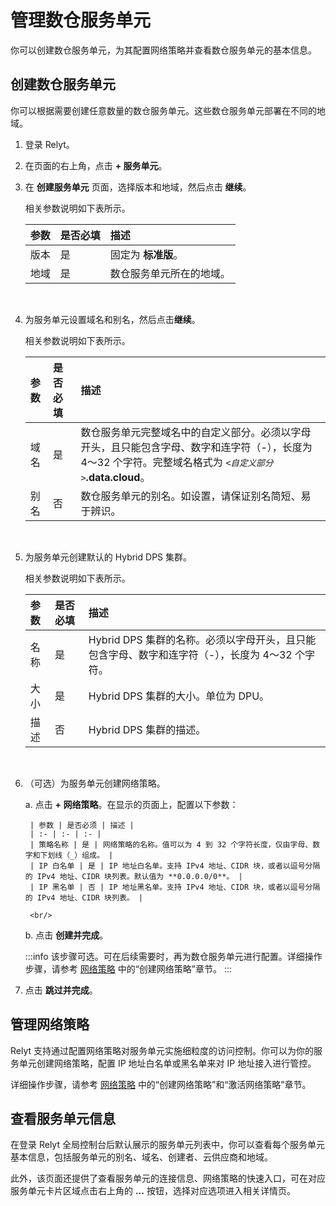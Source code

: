 # 管理数仓服务单元

你可以创建数仓服务单元，为其配置网络策略并查看数仓服务单元的基本信息。


## 创建数仓服务单元

你可以根据需要创建任意数量的数仓服务单元。这些数仓服务单元部署在不同的地域。

1. 登录 Relyt。

2. 在页面的右上角，点击 **+ 服务单元**。

3. 在 **创建服务单元** 页面，选择版本和地域，然后点击 **继续**。

    相关参数说明如下表所示。

    | 参数 | 是否必填 | 描述 |
    | :- | :- | :- |
    | 版本 | 是 | 固定为 **标准版**。 |
    | 地域 | 是 | 数仓服务单元所在的地域。 |

    <br/>

4. 为服务单元设置域名和别名，然后点击**继续**。

    相关参数说明如下表所示。

    | 参数 | 是否必填 | 描述 |
    | :- | :- | :- |
    | 域名 | 是 | 数仓服务单元完整域名中的自定义部分。必须以字母开头，且只能包含字母、数字和连字符（-），长度为 4～32 个字符。完整域名格式为 *`<自定义部分>`***.data.cloud**。 |
    | 别名 | 否 | 数仓服务单元的别名。如设置，请保证别名简短、易于辨识。 |

    <br/>

5. 为服务单元创建默认的 Hybrid DPS 集群。

    相关参数说明如下表所示。

    | 参数 | 是否必填 | 描述 |
    | :- | :- | :- |
    | 名称 | 是 | Hybrid DPS 集群的名称。必须以字母开头，且只能包含字母、数字和连字符（-），长度为 4～32 个字符。 |
    | 大小 | 是 | Hybrid DPS 集群的大小。单位为 DPU。 |
    | 描述 | 否 | Hybrid DPS 集群的描述。 |

    <br/>

6. （可选）为服务单元创建网络策略。

    a. 点击 **+ 网络策略**。在显示的页面上，配置以下参数：
    
        | 参数 | 是否必须 | 描述 |
        | :- | :- | :- |
        | 策略名称 | 是 | 网络策略的名称。值可以为 4 到 32 个字符长度，仅由字母、数字和下划线（_）组成。 |
        | IP 白名单 | 是 | IP 地址白名单。支持 IPv4 地址、CIDR 块，或者以逗号分隔的 IPv4 地址、CIDR 块列表。默认值为 **0.0.0.0/0**。 |
        | IP 黑名单 | 否 | IP 地址黑名单。支持 IPv4 地址、CIDR 块，或者以逗号分隔的 IPv4 地址、CIDR 块列表。 |
    
        <br/>

    b.  点击 **创建并完成**。

    :::info
    该步骤可选。可在后续需要时，再为数仓服务单元进行配置。详细操作步骤，请参考 [网络策略](guides/security/network-policies.md#创建网络策略) 中的“创建网络策略”章节。
    :::

7. 点击 **跳过并完成**。


## 管理网络策略

Relyt 支持通过配置网络策略对服务单元实施细粒度的访问控制。你可以为你的服务单元创建网络策略，配置 IP 地址白名单或黑名单来对 IP 地址接入进行管控。

详细操作步骤，请参考 [网络策略](guides/security/network-policies.md) 中的“创建网络策略”和“激活网络策略”章节。


## 查看服务单元信息

在登录 Relyt 全局控制台后默认展示的服务单元列表中，你可以查看每个服务单元基本信息，包括服务单元的别名、域名、创建者、云供应商和地域。

此外，该页面还提供了查看服务单元的连接信息、网络策略的快速入口，可在对应服务单元卡片区域点击右上角的 **...** 按钮，选择对应选项进入相关详情页。
